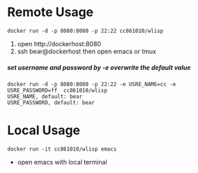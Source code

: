 # Remote Usage
```
docker run -d -p 8080:8080 -p 22:22 cc861010/wlisp
```
1. open http://dockerhost:8080
2. ssh bear@dockerhost then open emacs or tmux

##### set username and password by -e overwrite the default value
```
docker run -d -p 8080:8080 -p 22:22 -e USRE_NAME=cc -e USRE_PASSWORD=ff  cc861010/wlisp
USRE_NAME, default: bear
USRE_PASSWORD, default: bear
```


# Local Usage
```
docker run -it cc861010/wlisp emacs
```
* open emacs with local terminal
